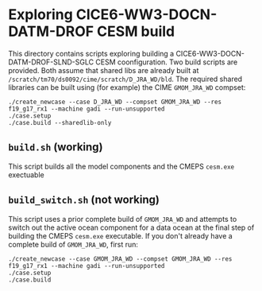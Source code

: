 Exploring CICE6-WW3-DOCN-DATM-DROF CESM build
=============================================

This directory contains scripts exploring building a CICE6-WW3-DOCN-DATM-DROF-SLND-SGLC CESM coonfiguration. Two build scripts are provided. Both assume that shared libs are already built at `/scratch/tm70/ds0092/cime/scratch/D_JRA_WD/bld`. The required shared libraries can be built using (for example) the CIME `GMOM_JRA_WD` compset:
```
./create_newcase --case D_JRA_WD --compset GMOM_JRA_WD --res f19_g17_rx1 --machine gadi --run-unsupported
./case.setup
./case.build --sharedlib-only
```

`build.sh` (working)
--------------------
This script builds all the model components and the CMEPS `cesm.exe` exectuable

`build_switch.sh` (not working)
-------------------------------
This script uses a prior complete build of `GMOM_JRA_WD` and attempts to switch out the active ocean component for a data ocean at the final step of building the CMEPS `cesm.exe` executable. If you don't already have a complete build of `GMOM_JRA_WD`, first run:
```
./create_newcase --case GMOM_JRA_WD --compset GMOM_JRA_WD --res f19_g17_rx1 --machine gadi --run-unsupported
./case.setup
./case.build
```
